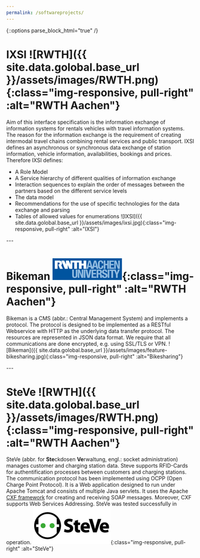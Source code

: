 ```yaml
---
permalink: /softwareprojects/
---
```

{::options parse_block_html="true" /}

<div class="row">

# IXSI ![RWTH]({{ site.data.golobal.base_url }}/assets/images/RWTH.png){:class="img-responsive, pull-right" :alt="RWTH Aachen"}
Aim of this interface specification is the information exchange of information systems for rentals vehicles with travel information systems.
The reason for the information exchange is the requirement of creating intermodal travel chains combining rental services and public transport.
IXSI defines an asynchronous or synchronous data exchange of station information, vehicle information, availabilities, bookings and prices.
Therefore IXSI defines: 
* A Role Model
* A Service hierarchy of different qualities of information exchange
* Interaction sequences to explain the order of messages between the partners based on the different service levels
* The data model
* Recommendations for the use of specific technologies for the data exchange and parsing
* Tables of allowed values for enumerations
![IXSI]({{ site.data.golobal.base_url }}/assets/images/ixsi.jpg){:class="img-responsive, pull-right" :alt="IXSI"}

</div>
---
<div class="row">

# Bikeman ![RWTH](../assets/images/RWTH.png){:class="img-responsive, pull-right" :alt="RWTH Aachen"}
Bikeman is a CMS (abbr.: Central Management System) and implements a protocol.
The protocol is designed to be implemented as a RESTful Webservice with
HTTP as the underlying data transfer protocol. The resources are represented
in JSON data format.
We require that all communications are done encrypted, e.g. using SSL/TLS
or VPN.	
![Bikeman]({{ site.data.golobal.base_url }}/assets/images/feature-bikesharing.jpg){:class="img-responsive, pull-right" :alt="Bikesharing"}

</div>
---
<div class="row">

# SteVe ![RWTH]({{ site.data.golobal.base_url }}/assets/images/RWTH.png){:class="img-responsive, pull-right" :alt="RWTH Aachen"}
SteVe (abbr. for **Ste**ckdosen **Ve**rwaltung, engl.: socket administration) manages customer and charging station data.
Steve supports RFID-Cards for authentification processes between customers and charging stations.
The communication protocol has been implemented using OCPP (Open Charge Point Protocol).
It is a Web application designed to run under Apache Tomcat and consists of multiple Java servlets. 
It uses the Apache [CXF framework](http://cxf.apache.org/) for creating and receiving SOAP messages.
Moreover, CXF supports Web Services Addressing.
SteVe was tested successfully in operation.
![SteVe](../assets/images/steve.png){:class="img-responsive, pull-right" :alt="SteVe"}

</div>
